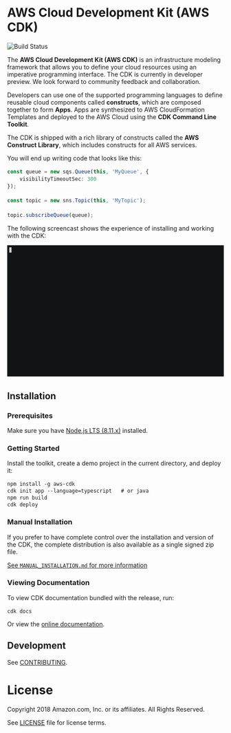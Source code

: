 # AWS Cloud Development Kit (AWS CDK)

![Build Status](https://codebuild.us-east-1.amazonaws.com/badges?uuid=eyJlbmNyeXB0ZWREYXRhIjoiRUlEQk1UWVhQRDduSy9iWWtpa012bmJSU0t2aXpCeEtTT2VpWDhlVmxldVU0ZXBoSzRpdTk1cGNNTThUaUtYVU5BMVZnd1ZhT2FTMWZjNkZ0RE5hSlpNPSIsIml2UGFyYW1ldGVyU3BlYyI6IllIUjJNUEZKY3NqYnR6S3EiLCJtYXRlcmlhbFNldFNlcmlhbCI6MX0%3D&branch=master)

The **AWS Cloud Development Kit (AWS CDK)** is an infrastructure modeling framework that allows you to define your cloud resources using an imperative programming interface. The CDK is currently in developer preview. We look forward to community feedback and collaboration.

Developers can use one of the supported programming languages to define
reusable cloud components called **constructs**, which are composed
together to form **Apps**. Apps are synthesized to AWS
CloudFormation Templates and deployed to the AWS Cloud using the **CDK
Command Line Toolkit**.

The CDK is shipped with a rich library of constructs called the **AWS
Construct Library**, which includes constructs for all AWS services.

You will end up writing code that looks like this:

```ts
const queue = new sqs.Queue(this, 'MyQueue', {
    visibilityTimeoutSec: 300
});

const topic = new sns.Topic(this, 'MyTopic');

topic.subscribeQueue(queue);
```

The following screencast shows the experience of installing and working with the CDK:

![Example usage of CDK](screencast.gif)

## Installation

### Prerequisites

Make sure you have [Node.js LTS (8.11.x)](https://nodejs.org/en/download) installed.

### Getting Started

Install the toolkit, create a demo project in the current directory, and deploy
it:

```shell
npm install -g aws-cdk
cdk init app --language=typescript   # or java
npm run build
cdk deploy
```

### Manual Installation

If you prefer to have complete control over the installation and version
of the CDK, the complete distribution is also available as a single signed
zip file.

[See `MANUAL_INSTALLATION.md` for more information](MANUAL_INSTALLATION.md)

### Viewing Documentation

To view CDK documentation bundled with the release, run:

```shell
cdk docs
```

Or view the [online documentation](http://awslabs.github.io/aws-cdk).

## Development

See [CONTRIBUTING](./CONTRIBUTING.md).

# License

Copyright 2018 Amazon.com, Inc. or its affiliates. All Rights Reserved.

See [LICENSE](./LICENSE) file for license terms.
